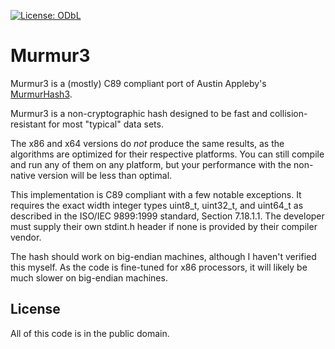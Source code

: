 [![License: ODbL](https://img.shields.io/badge/License-Public_Domain-brightgreen.svg)](https://github.com/ryanavella/murmur3/blob/master/LICENSE)

# Murmur3

Murmur3 is a (mostly) C89 compliant port of Austin Appleby's [MurmurHash3](https://github.com/aappleby/smhasher/wiki/MurmurHash3).

Murmur3 is a non-cryptographic hash designed to be fast and collision-resistant for most "typical" data sets.

The x86 and x64 versions do _not_ produce the same results, as the
algorithms are optimized for their respective platforms. You can still
compile and run any of them on any platform, but your performance with
the non-native version will be less than optimal.

This implementation is C89 compliant with a few notable exceptions. It
requires the exact width integer types uint8_t, uint32_t, and uint64_t
as described in the ISO/IEC 9899:1999 standard, Section 7.18.1.1. The
developer must supply their own stdint.h header if none is provided by
their compiler vendor.

The hash should work on big-endian machines, although I haven't verified this myself.
As the code is fine-tuned for x86 processors, it will likely be much slower
on big-endian machines.

## License

All of this code is in the public domain.
